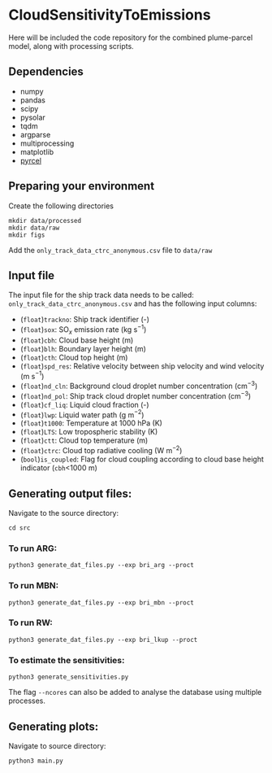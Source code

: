 # CloudSensitivityToEmissions

Here will be included the code repository for the combined plume-parcel model, along with processing scripts.

## Dependencies

- numpy
- pandas
- scipy
- pysolar
- tqdm
- argparse
- multiprocessing
- matplotlib
- [pyrcel](https://github.com/darothen/pyrcel)

## Preparing your environment
Create the following directories
```
mkdir data/processed
mkdir data/raw
mkdir figs
```

Add the `only_track_data_ctrc_anonymous.csv` file to `data/raw`

## Input file

The input file for the ship track data needs to be called: `only_track_data_ctrc_anonymous.csv` and has the following input columns:

- (`float`)`trackno`: Ship track identifier (-)
- (`float`)`sox`: SO$`_x`$ emission rate (kg s$`^{-1}`$)
- (`float`)`cbh`: Cloud base height (m)
- (`float`)`blh`: Boundary layer height (m)
- (`float`)`cth`: Cloud top height (m)
- (`float`)`spd_res`: Relative velocity between ship velocity and wind velocity (m s$`^{-1}`$)
- (`float`)`nd_cln`: Background cloud droplet number concentration (cm$`^{-3}`$)
- (`float`)`nd_pol`: Ship track cloud droplet number concentration (cm$`^{-3}`$)
- (`float`)`cf_liq`: Liquid cloud fraction (-)
- (`float`)`lwp`: Liquid water path (g m$`^{-2}`$)
- (`float`)`t1000`: Temperature at 1000 hPa (K)
- (`float`)`LTS`: Low tropospheric stability (K)
- (`float`)`ctt`: Cloud top temperature (m)
- (`float`)`ctrc`: Cloud top radiative cooling (W m$`^{-2}`$)
- (`bool`)`is_coupled`: Flag for cloud coupling according to cloud base height indicator (`cbh`<1000 m)

## Generating output files:

Navigate to the source directory:
```
cd src
```

### To run ARG:
```
python3 generate_dat_files.py --exp bri_arg --proct
```

### To run MBN:
```
python3 generate_dat_files.py --exp bri_mbn --proct
```

### To run RW:
```
python3 generate_dat_files.py --exp bri_lkup --proct
```

### To estimate the sensitivities:
```
python3 generate_sensitivities.py
```

The flag `--ncores` can also be added to analyse the database using multiple processes.

## Generating plots:
Navigate to source directory:
```
python3 main.py
```







